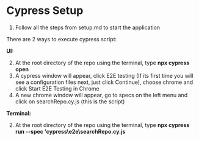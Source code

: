 # Cypress Setup

1. Follow all the steps from setup.md to start the application

There are 2 ways to execute cypress script:

**UI:**

2. At the root directory of the repo using the terminal, type **npx cypress open**
3. A cypress window will appear, click E2E testing (If its first time you will see a configuration files next, just click Continue), choose chrome and click Start E2E Testing in Chrome
4. A new chrome window will appear, go to specs on the left menu and click on searchRepo.cy.js (this is the script)

**Terminal:**

2. At the root directory of the repo using the terminal, type **npx cypress run --spec 'cypress\e2e\searchRepo.cy.js**
